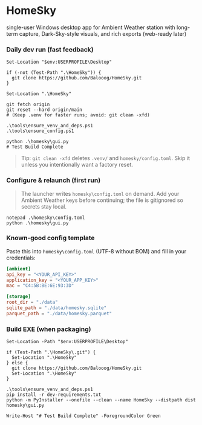 # HomeSky
single-user Windows desktop app for Ambient Weather station with long-term capture, Dark-Sky-style visuals, and rich exports (web-ready later)

### Daily dev run (fast feedback)

```pwsh
Set-Location "$env:USERPROFILE\Desktop"

if (-not (Test-Path ".\HomeSky")) {
  git clone https://github.com/Balooog/HomeSky.git
}

Set-Location ".\HomeSky"

git fetch origin
git reset --hard origin/main
# (Keep .venv for faster runs; avoid: git clean -xfd)

.\tools\ensure_venv_and_deps.ps1
.\tools\ensure_config.ps1

python .\homesky\gui.py
# Test Build Complete
```

> Tip: `git clean -xfd` deletes `.venv/` and `homesky/config.toml`. Skip it unless you intentionally want a factory reset.

### Configure & relaunch (first run)

> The launcher writes `homesky\config.toml` on demand.  Add your Ambient Weather keys before continuing; the file is gitignored so secrets stay local.

```pwsh
notepad .\homesky\config.toml
python .\homesky\gui.py
```

### Known-good config template

Paste this into `homesky\config.toml` (UTF-8 without BOM) and fill in your credentials:

```toml
[ambient]
api_key = "<YOUR_API_KEY>"
application_key = "<YOUR_APP_KEY>"
mac = "C4:5B:BE:6E:93:3D"

[storage]
root_dir = "./data"
sqlite_path = "./data/homesky.sqlite"
parquet_path = "./data/homesky.parquet"
```

### Build EXE (when packaging)

```pwsh
Set-Location -Path "$env:USERPROFILE\Desktop"

if (Test-Path ".\HomeSky\.git") {
  Set-Location ".\HomeSky"
} else {
  git clone https://github.com/Balooog/HomeSky.git
  Set-Location ".\HomeSky"
}

.\tools\ensure_venv_and_deps.ps1
pip install -r dev-requirements.txt
python -m PyInstaller --onefile --clean --name HomeSky --distpath dist homesky\gui.py

Write-Host "# Test Build Complete" -ForegroundColor Green
```
